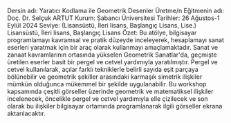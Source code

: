 Dersin adı: Yaratıcı Kodlama ile Geometrik Desenler Üretme/n
Eğitmenin adı: Doç. Dr. Selçuk ARTUT
Kurum: Sabancı Üniversitesi
Tarihler: 26 Ağustos-1 Eylül 2024
Seviye: (Lisansüstü, İleri lisans, Başlangıç ​​Lisans, Lise.) Lisansüstü, İleri lisans, Başlangıç ​​Lisans
Özet:
Bu atölye, bilgisayar programlamayı kavramsal ve pratik düzeyde inceleyerek, hesaplamayı sanat eserleri yaratmak için bir araç olarak kullanmayı amaçlamaktadır. Sanat ve zanaat kavramlarının ortasında yükselen Geometrik Sanatlar'da, geçmişte üretilen eserler basit bir pergel ve cetvel yardımıyla yaratılmıştır. Pergel ve cetvel kullanılarak, açılar farklı tekniklerle belirli sayıda eşit parçaya bölünebilir ve geometrik şekiller arasındaki karmaşık simetrik ilişkiler mümkün olduğunca mükemmel bir şekilde uygulanabilir. Bu workshop kapsamında çeşitli görseller üzerinde geometrik ve matematiksel ilişkiler incelenecek, öncelikle pergel ve cetvel yardımıyla elle çizilecek ve son olarak bu ilişkiler bilgisayar ortamında programlanarak ilgili görseller ekrana aktarılacaktır.

